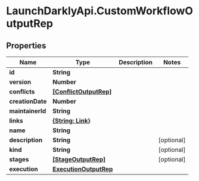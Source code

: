 # LaunchDarklyApi.CustomWorkflowOutputRep

## Properties

Name | Type | Description | Notes
------------ | ------------- | ------------- | -------------
**id** | **String** |  | 
**version** | **Number** |  | 
**conflicts** | [**[ConflictOutputRep]**](ConflictOutputRep.md) |  | 
**creationDate** | **Number** |  | 
**maintainerId** | **String** |  | 
**links** | [**{String: Link}**](Link.md) |  | 
**name** | **String** |  | 
**description** | **String** |  | [optional] 
**kind** | **String** |  | [optional] 
**stages** | [**[StageOutputRep]**](StageOutputRep.md) |  | [optional] 
**execution** | [**ExecutionOutputRep**](ExecutionOutputRep.md) |  | 


